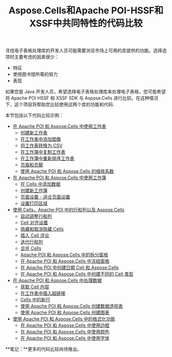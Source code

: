 ﻿---
title: Aspose.Cells和Apache POI-HSSF和XSSF中共同特性的代码比较
type: docs
weight: 10
url: /zh/java/code-comparison-for-common-features-in-aspose-cells-and-apache-poi-hssf-and-xssf/
---
寻找电子表格处理库的开发人员可能需要浏览市场上可用的库提供的功能。选择选项时主要考虑的因素很少：

- 特征
- 使用图书馆所需的努力
- 表现

如果您是 Java 开发人员，希望选择电子表格处理库来处理电子表格，您可能希望将 Apache POI HSSF 和 XSSF SDK 与 Aspose.Cells 进行比较。在这种情况下，这个项目将帮助您比较使用这两个库的功能和代码.

本节包括以下代码比较示例：

- [在 Apache POI 和 Aspose.Cells 中使用工作表](/cells/zh/java/working-with-worksheets-in-apache-poi-and-aspose-cells/)
  - [创建新工作表](/cells/zh/java/create-new-worksheet/)
  - [在工作表中添加图像](/cells/zh/java/add-images-in-worksheet/)
  - [将工作表转换为 CSV](/cells/zh/java/convert-worksheet-to-csv/)
  - [在工作簿中复制工作表](/cells/zh/java/copy-sheet-within-workbook/)
  - [在工作簿中重新排序工作表](/cells/zh/java/re-order-sheets-within-workbook/)
  - [页眉和页脚](/cells/zh/java/header-and-footers/)
  - [使用 Apache POI 和 Aspose.Cells 的缩放系数](/cells/zh/java/zoom-factor-using-apache-poi-and-aspose-cells/)
- [在 Apache POI 和 Aspose.Cells 中使用工作簿](/cells/zh/java/working-with-workbooks-in-apache-poi-and-aspose-cells/)
  - [在 Cells 中添加数据](/cells/zh/java/add-data-in-cells/)
  - [创建新工作簿](/cells/zh/java/create-new-workbook/)
  - [页面设置 - 适合页面设置](/cells/zh/java/page-setup-fit-to-page-setting/)
  - [设置打印区域](/cells/zh/java/set-print-area/)
- [使用 Cells，Apache POI 中的行和列以及 Aspose.Cells](/cells/zh/java/working-with-cells-rows-and-columns-in-apache-poi-and-aspose-cells/)
  - [自动调整行和列](/cells/zh/java/auto-fit-row-and-column/)
  - [Cell 对齐设置](/cells/zh/java/cell-alignment-settings/)
  - [隐藏和取消隐藏 Cells](/cells/zh/java/hide-and-unhide-cells/)
  - [插入 Cell 评论](/cells/zh/java/insert-cell-comments/)
  - [迭代行和列](/cells/zh/java/iterate-rows-and-columns/)
  - [合并 Cells](/cells/zh/java/merge-cells/)
  - [Apache POI 和 Aspose.Cells 中的拆分窗格](/cells/zh/java/split-panes-in-apache-poi-and-aspose-cells/)
  - [在 Apache POI 和 Aspose.Cells 中冻结窗格](/cells/zh/java/freeze-panes-in-apache-poi-and-aspose-cells/)
  - [在 Apache POI 中创建日期 Cell 和 Aspose.Cells](/cells/zh/java/create-date-cell-in-apache-poi-and-aspose-cells/)
  - [在 Apache POI 和 Aspose.Cells 中创建不同的 Cell 类型](/cells/zh/java/create-different-cell-types-in-apache-poi-and-aspose-cells/)
- [在 Apache POI 和 Aspose.Cells 中处理数据](/cells/zh/java/working-with-data-in-apache-poi-and-aspose-cells/)
  - [获取 Cell 内容](/cells/zh/java/getting-cell-contents/)
  - [在工作表中插入超链接](/cells/zh/java/insert-hyperlinks-in-worksheet/)
  - [Cells 中的新行](/cells/zh/java/new-line-in-cells/)
  - [使用 Apache POI 和 Aspose.Cells 创建数据透视表](/cells/zh/java/create-pivot-tables-using-apache-poi-and-aspose-cells/)
  - [使用 Apache POI 和 Aspose.Cells 创建图表](/cells/zh/java/create-charts-using-apache-poi-and-aspose-cells/)
- [使用 Apache POI 和 Aspose.Cells 中的格式化功能](/cells/zh/java/working-with-formatting-features-in-apache-poi-and-aspose-cells/)
  - [在 Apache POI 和 Aspose.Cells 中使用边框](/cells/zh/java/working-with-borders-in-apache-poi-and-aspose-cells/)
  - [在 Apache POI 和 Aspose.Cells 中使用颜色](/cells/zh/java/working-with-colors-in-apache-poi-and-aspose-cells/)
  - [在 Apache POI 和 Aspose.Cells 中使用字体](/cells/zh/java/working-with-fonts-in-apache-poi-and-aspose-cells/)

**笔记：**更多的代码比较尚待推出。
